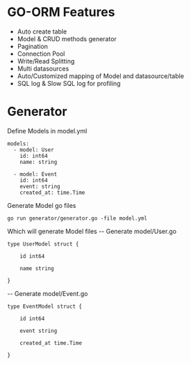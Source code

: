 # GO-ORM Features
- Auto create table
- Model & CRUD methods generator
- Pagination
- Connection Pool
- Write/Read Splitting
- Multi datasources
- Auto/Customized mapping of Model and datasource/table
- SQL log & Slow SQL log for profiling

# Generator
Define Models in model.yml
```
models:
  - model: User
    id: int64
    name: string

  - model: Event
    id: int64
    event: string
    created_at: time.Time
```
Generate Model go files
```
go run generator/generator.go -file model.yml
```
Which will generate Model files
-- Generate model/User.go
```
type UserModel struct {

	id int64

	name string

}
```
-- Generate model/Event.go
```
type EventModel struct {

	id int64

	event string

	created_at time.Time

}
```
